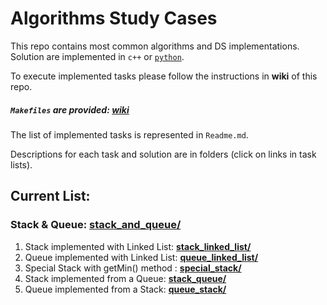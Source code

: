 # Algorithms Study Cases

This repo contains most common algorithms and DS implementations. Solution are implemented in ```c++``` or [```python```](python).

To execute implemented tasks please follow the instructions in **wiki** of this repo.
##### ```Makefiles``` are provided: [wiki](https://github.com/UseTheApi/algorithms/wiki/Setting-up-a-local-project)
The list of implemented tasks is represented in ```Readme.md```.

Descriptions for each task and solution are in folders (click on links in task lists).

## Current List:

### Stack & Queue: [stack_and_queue/](c++/stack_and_queue)
    
   1. Stack implemented with Linked List: [**stack_linked_list/**](c++/stack_and_queue/stack_linked_list)
   2. Queue implemented with Linked List: [**queue_linked_list/**](c++/stack_and_queue/queue_linked_list)
   3. Special Stack with getMin() method : [**special_stack/**](c++/stack_and_queue/special_stack)
   4. Stack implemented from a Queue: [**stack_queue/**](c++/stack_and_queue/stack_queue)
   5. Queue implemented from a Stack: [**queue_stack/**](c++/stack_and_queue/queue_stack)

